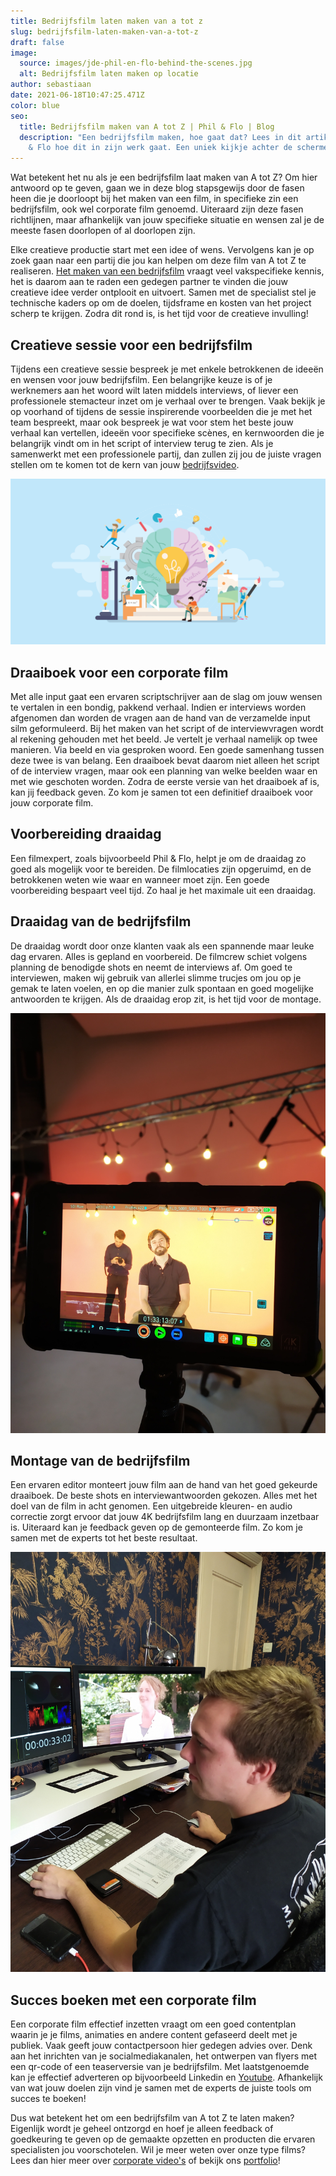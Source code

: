 ```yaml
---
title: Bedrijfsfilm laten maken van a tot z
slug: bedrijfsfilm-laten-maken-van-a-tot-z
draft: false
image:
  source: images/jde-phil-en-flo-behind-the-scenes.jpg
  alt: Bedrijfsfilm laten maken op locatie
author: sebastiaan
date: 2021-06-18T10:47:25.471Z
color: blue
seo:
  title: Bedrijfsfilm maken van A tot Z | Phil & Flo | Blog
  description: "Een bedrijfsfilm maken, hoe gaat dat? Lees in dit artikel van Phil
    & Flo hoe dit in zijn werk gaat. Een uniek kijkje achter de schermen. "
---
```

Wat betekent het nu als je een bedrijfsfilm laat maken van A tot Z? Om hier antwoord op te geven, gaan we in deze blog stapsgewijs door de fasen heen die je doorloopt bij het maken van een film, in specifieke zin een bedrijfsfilm, ook wel corporate film genoemd. Uiteraard zijn deze fasen richtlijnen, maar afhankelijk van jouw specifieke situatie en wensen zal je de meeste fasen doorlopen of al doorlopen zijn.

Elke creatieve productie start met een idee of wens. Vervolgens kan je op zoek gaan naar een partij die jou kan helpen om deze film van A tot Z te realiseren. [Het maken van een bedrijfsfilm](https://www.philenflo.nl/bedrijfsfilm-laten-maken/) vraagt veel vakspecifieke kennis, het is daarom aan te raden een gedegen partner te vinden die jouw creatieve idee verder ontplooit en uitvoert. Samen met de specialist stel je technische kaders op om de doelen, tijdsframe en kosten van het project scherp te krijgen. Zodra dit rond is, is het tijd voor de creatieve invulling!

## Creatieve sessie voor een bedrijfsfilm

Tijdens een creatieve sessie bespreek je met enkele betrokkenen de ideeën en wensen voor jouw bedrijfsfilm. Een belangrijke keuze is of je werknemers aan het woord wilt laten middels interviews, of liever een professionele stemacteur inzet om je verhaal over te brengen. Vaak bekijk je op voorhand of tijdens de sessie inspirerende voorbeelden die je met het team bespreekt, maar ook bespreek je wat voor stem het beste jouw verhaal kan vertellen, ideeën voor specifieke scènes, en kernwoorden die je belangrijk vindt om in het script of interview terug te zien. Als je samenwerkt met een professionele partij, dan zullen zij jou de juiste vragen stellen om te komen tot de kern van jouw [bedrijfsvideo](https://www.philenflo.nl/bedrijfsvideo/).

![Creatieve sessie bedrijfsvideo](images/creatieve-sessie-video-kopie.jpg)

## Draaiboek voor een corporate film

Met alle input gaat een ervaren scriptschrijver aan de slag om jouw wensen te vertalen in een bondig, pakkend verhaal. Indien er interviews worden afgenomen dan worden de vragen aan de hand van de verzamelde input silm geformuleerd. Bij het maken van het script of de interviewvragen wordt al rekening gehouden met het beeld. Je vertelt je verhaal namelijk op twee manieren. Via beeld en via gesproken woord. Een goede samenhang tussen deze twee is van belang. Een draaiboek bevat daarom niet alleen het script of de interview vragen, maar ook een planning van welke beelden waar en met wie geschoten worden. Zodra de eerste versie van het draaiboek af is, kan jij feedback geven. Zo kom je samen tot een definitief draaiboek voor jouw corporate film.

## Voorbereiding draaidag

Een filmexpert, zoals bijvoorbeeld Phil & Flo, helpt je om de draaidag zo goed als mogelijk voor te bereiden. De filmlocaties zijn opgeruimd, en de betrokkenen weten wie waar en wanneer moet zijn. Een goede voorbereiding bespaart veel tijd. Zo haal je het maximale uit een draaidag.

## Draaidag van de bedrijfsfilm

De draaidag wordt door onze klanten vaak als een spannende maar leuke dag ervaren. Alles is gepland en voorbereid. De filmcrew schiet volgens planning de benodigde shots en neemt de interviews af. Om goed te interviewen, maken wij gebruik van allerlei slimme trucjes om jou op je gemak te laten voelen, en op die manier zulk spontaan en goed mogelijke antwoorden te krijgen. Als de draaidag erop zit, is het tijd voor de montage.

![Draaidag bedrijfsfilm](images/draaidag-bedrijfsfilm-kopie.jpg)

## Montage van de bedrijfsfilm

Een ervaren editor monteert jouw film aan de hand van het goed gekeurde draaiboek. De beste shots en interviewantwoorden gekozen. Alles met het doel van de film in acht genomen. Een uitgebreide kleuren- en audio correctie zorgt ervoor dat jouw 4K bedrijfsfilm lang en duurzaam inzetbaar is. Uiteraard kan je feedback geven op de gemonteerde film. Zo kom je samen met de experts tot het beste resultaat.

![Bedrijfsvideo monteren](images/video-editen-kopie.jpg)

## Succes boeken met een corporate film

Een corporate film effectief inzetten vraagt om een goed contentplan waarin je je films, animaties en andere content gefaseerd deelt met je publiek. Vaak geeft jouw contactpersoon hier gedegen advies over. Denk aan het inrichten van je socialmediakanalen, het ontwerpen van flyers met een qr-code of een teaserversie van je bedrijfsfilm. Met laatstgenoemde kan je effectief adverteren op bijvoorbeeld Linkedin en [Youtube](https://www.philenflo.nl/you-tube-marketing/). Afhankelijk van wat jouw doelen zijn vind je samen met de experts de juiste tools om succes te boeken!

Dus wat betekent het om een bedrijfsfilm van A tot Z te laten maken? Eigenlijk wordt je geheel ontzorgd en hoef je alleen feedback of goedkeuring te geven op de gemaakte opzetten en producten die ervaren specialisten jou voorschotelen. Wil je meer weten over onze type films? Lees dan hier meer over [](https://www.philenflo.nl/oplossingen/video-laten-maken/)[corporate video's](https://www.philenflo.nl/corporate-video/) of bekijk ons [portfolio](https://www.philenflo.nl/portfolio/)!